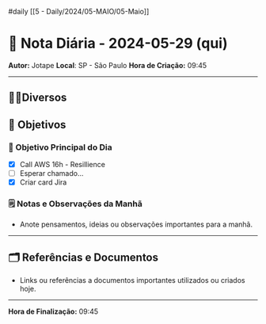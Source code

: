 #daily
[[5 - Daily/2024/05-MAIO/05-Maio]]
# 📅 Nota Diária - 2024-05-29 (qui)

**Autor:** Jotape
**Local**: SP - São Paulo
**Hora de Criação:** 09:45

---
## 🤝🏻Diversos

## 🌄 Objetivos
### 🎯 Objetivo Principal do Dia
- [x] Call AWS 16h - Resillience
- [ ] Esperar chamado...
- [x] Criar card Jira

### 🗒️ Notas e Observações da Manhã
- Anote pensamentos, ideias ou observações importantes para a manhã.
---
## 🗂️ Referências e Documentos
- Links ou referências a documentos importantes utilizados ou criados hoje.

---

**Hora de Finalização:** 09:45
